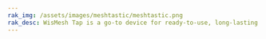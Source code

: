 ```yaml
---
rak_img: /assets/images/meshtastic/meshtastic.png
rak_desc: WisMesh Tap is a go-to device for ready-to-use, long-lasting connectivity. Ideal for users looking for a hassle-free Meshtastic node that allows them to send messages without using their phone.
---
```


<rk-redirect to="/Product-Categories/Meshtastic/WisMesh-Tap/Overview/" />